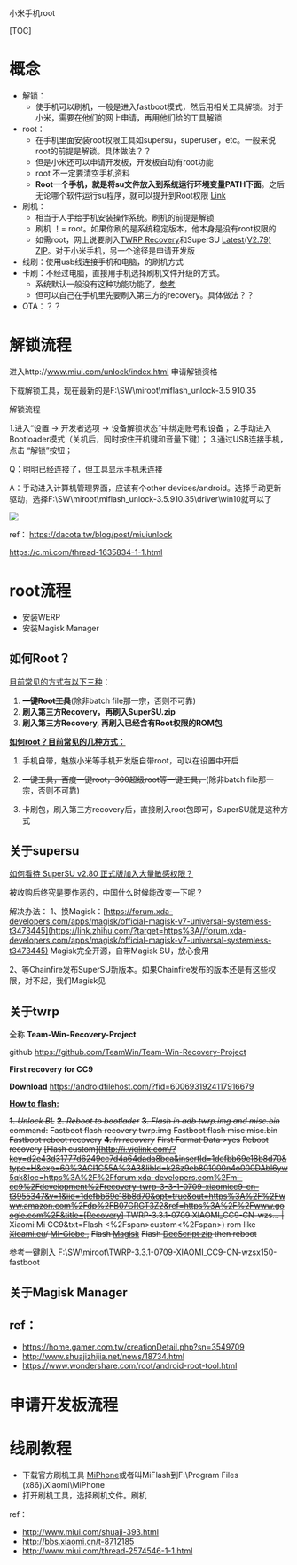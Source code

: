 小米手机root

[TOC]

# 概念

- 解锁：
  - 使手机可以刷机，一般是进入fastboot模式，然后用相关工具解锁。对于小米，需要在他们的网上申请，再用他们给的工具解锁
- root：
  - 在手机里面安装root权限工具如supersu，superuser，etc。一般来说root的前提是解锁。具体做法？？
  - 但是小米还可以申请开发板，开发板自动有root功能
  - root 不一定要清空手机资料
  - **Root一个手机，就是将su文件放入到系统运行环境变量PATH下面**。之后无论哪个软件运行su程序，就可以提升到Root权限 [Link](https://zhuanlan.zhihu.com/p/31882232)
- 刷机：
  - 相当于人手给手机安装操作系统。刷机的前提是解锁
  - 刷机 ！= root。如果你刷的是系统稳定版本，他本身是没有root权限的
  - 如需root，网上说要刷入[TWRP Recovery](https://ref.gamer.com.tw/redir.php?url=https%3A%2F%2Fdl.twrp.me%2Fhydrogen%2F)和SuperSU [Latest(V2.79) ZIP](https://ref.gamer.com.tw/redir.php?url=https%3A%2F%2Fs3-us-west-2.amazonaws.com%2Fsupersu%2Fdownload%2Fzip%2FSuperSU-v2.79-201612051815.zip)。对于小米手机，另一个途径是申请开发版
- 线刷：使用usb线连接手机和电脑，的刷机方式
- 卡刷：不经过电脑，直接用手机选择刷机文件升级的方式。
  - 系统默认一般没有这种功能功能了，[参考](http://www.miui.com/thread-2574546-1-1.html)
  - 但可以自己在手机里先要刷入第三方的recovery。具体做法？？
- OTA：？？

# 解锁流程

进入http://www.miui.com/unlock/index.html 申请解锁资格

下载解锁工具，现在最新的是F:\SW\miroot\miflash_unlock-3.5.910.35

解锁流程

1.进入“设置 -> 开发者选项 -> 设备解锁状态”中绑定账号和设备；
2.手动进入Bootloader模式（关机后，同时按住开机键和音量下键）；
3.通过USB连接手机，点击 “解锁”按钮；

Q：明明已经连接了，但工具显示手机未连接

A：手动进入计算机管理界面，应该有个other devices/android。选择手动更新驱动，选择F:\SW\miroot\miflash_unlock-3.5.910.35\driver\win10就可以了

![](https://img2018.cnblogs.com/blog/23777/201910/23777-20191028203953665-1349956632.png)


ref： https://dacota.tw/blog/post/miuiunlock

https://c.mi.com/thread-1635834-1-1.html

# root流程

- 安装WERP
- 安装Magisk Manager



## **如何Root？**

[目前常见的方式有以下三种](https://www.wondershare.com/root/android-root-tool.html)：

1. ~~**一键Root工具**~~(除非batch file那一宗，否则不可靠)
2. **刷入第三方Recovery，再刷入SuperSU.zip**
3. **刷入第三方Recovery, 再刷入已经含有Root权限的ROM包**


  [**如何root？目前常见的几种方式：**](https://www.zhihu.com/question/56531080)

1. 手机自带，魅族小米等手机开发版自带root，可以在设置中开启

2. ~~一键工具，百度一键root，360超级root等一键工具，~~(除非batch file那一宗，否则不可靠) 

3. 卡刷包，刷入第三方recovery后，直接刷入root包即可，SuperSU就是这种方式



## 关于supersu

[如何看待 SuperSU v2.80 正式版加入大量敏感权限？](https://www.zhihu.com/question/60276172)

被收购后终究是要作恶的，中国什么时候能改变一下呢？

解决办法：
1、换Magisk：[https://forum.xda-developers.com/apps/magisk/official-magisk-v7-universal-systemless-t3473445](https://link.zhihu.com/?target=https%3A//forum.xda-developers.com/apps/magisk/official-magisk-v7-universal-systemless-t3473445) Magisk完全开源，自带Magisk SU，放心食用

2、等Chainfire发布SuperSU新版本。如果Chainfire发布的版本还是有这些权限，对不起，我们Magisk见



## 关于twrp

全称 **Team-Win-Recovery-Project**

github https://github.com/TeamWin/Team-Win-Recovery-Project

**First recovery for CC9** 

**Download** https://androidfilehost.com/?fid=6006931924117916679

[**How to flash:**](https://forum.xda-developers.com/mi-cc9/development/recovery-twrp-3-3-1-0709-xiaomicc9-cn-t3955347)

~~**1.** *Unlock BL*~~
~~**2.** *Reboot to bootlader*~~
~~**3.** *Flash in adb twrp.img and misc.bin*~~ 
~~command:~~
~~Fastboot flash recovery twrp.img~~
~~Fastboot flash misc misc.bin~~
~~Fastboot reboot recovery~~
~~**4.** *In recovery*~~ 
~~First Format Data >yes~~
~~Reboot recovery~~ 
~~[Flash custom](http://i.viglink.com/?key=d2e43d31777d6249cc7d4a64dada8bca&insertId=1defbb69e18b8d70&type=H&exp=60%3ACI1C55A%3A3&libId=k26z9eb801000n4o000DAbl6yw5qk&loc=https%3A%2F%2Fforum.xda-developers.com%2Fmi-cc9%2Fdevelopment%2Frecovery-twrp-3-3-1-0709-xiaomicc9-cn-t3955347&v=1&iid=1defbb69e18b8d70&opt=true&out=https%3A%2F%2Fwww.amazon.com%2Fdp%2FB07GRGT3Z2&ref=https%3A%2F%2Fwww.google.com%2F&title=[Recovery] TWRP-3.3.1-0709 XIAOMI_CC9-CN-wzs… | Xiaomi Mi CC9&txt=Flash <%2Fspan>custom<%2Fspan>) rom like [Xioami.eu](https://sourceforge.net/projects/xiaomi-eu-multilang-miui-roms/files/xiaomi.eu/)/ [MI-Globe ](https://mi-globe.com/rom-builder-features/?id=64&codename=pyxis&phone=Mi+CC9),~~ 
~~Flash [Magisk](https://forum.xda-developers.com/apps/magisk/official-magisk-v7-universal-systemless-t3473445)~~ 
~~Flash [DecScript zip](https://zackptg5.com/downloads/Disable_Dm-Verity_ForceEncrypt_08.18.2019.zip) then reboot~~ 

参考一键刷入 F:\SW\miroot\TWRP-3.3.1-0709-XIAOMI_CC9-CN-wzsx150-fastboot

## 关于Magisk Manager



## ref：

- https://home.gamer.com.tw/creationDetail.php?sn=3549709
- http://www.shuajizhijia.net/news/18734.html
- https://www.wondershare.com/root/android-root-tool.html



# 申请开发板流程

# 线刷教程

- 下载官方刷机工具 [MiPhone](http://bigota.d.miui.com/tools/MiPhone20151028.exe)或者叫MiFlash到F:\Program Files (x86)\Xiaomi\MiPhone
- 打开刷机工具，选择刷机文件。刷机

ref：

- http://www.miui.com/shuaji-393.html
- http://bbs.xiaomi.cn/t-8712185
- http://www.miui.com/thread-2574546-1-1.html
